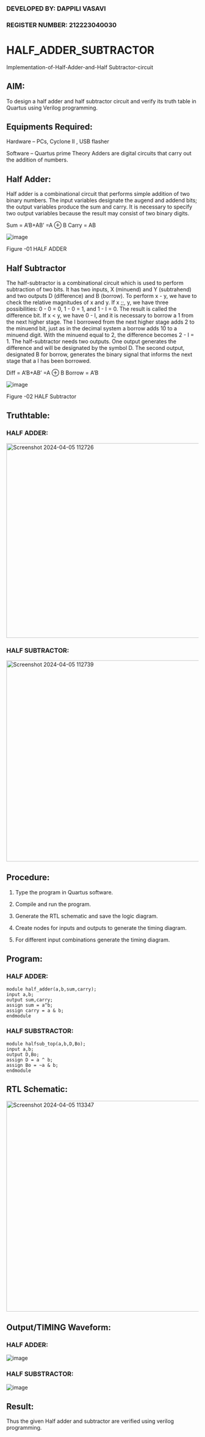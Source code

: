 ### DEVELOPED BY: DAPPILI VASAVI
### REGISTER NUMBER: 212223040030
# HALF_ADDER_SUBTRACTOR

Implementation-of-Half-Adder-and-Half Subtractor-circuit

## AIM:

To design a half adder and half subtractor circuit and verify its truth table in Quartus using Verilog programming.

## Equipments Required:

Hardware – PCs, Cyclone II , USB flasher 

Software – Quartus prime Theory Adders are digital circuits that carry out the addition of numbers.

## Half Adder:

Half adder is a combinational circuit that performs simple addition of two binary numbers. The input variables designate the augend and addend bits; the output variables produce the sum and carry. It is necessary to specify two output variables because the result may consist of two binary digits.

Sum = A’B+AB’ =A ⊕ B Carry = AB

![image](https://github.com/naavaneetha/HALF_ADDER_SUBTRACTOR/assets/154305477/bd4a0b2c-cdbc-4184-ab08-81578f121e1f)

Figure -01 HALF ADDER

## Half Subtractor

The half-subtractor is a combinational circuit which is used to perform subtraction of two bits. It has two inputs, X (minuend) and Y (subtrahend) and two outputs D (difference) and B (borrow). To perform x - y, we have to check the relative magnitudes of x and y. If x ;;, y, we have three possibilities: 0 - 0 = 0, 1 - 0 = 1, and 1 - I = 0. The result is called the difference bit. If x < y, we have 0 - I, and it is necessary to borrow a 1 from the next higher stage. The I borrowed from the next higher stage adds 2 to the minuend bit, just as in the decimal system a borrow adds 10 to a minuend digit. With the minuend equal to 2, the difference becomes 2 - I = 1. The half-subtractor needs two outputs. One output generates the difference and will be designated by the symbol D. The second output, designated B for borrow, generates the binary signal that informs the next stage that a I has been borrowed. 

Diff = A’B+AB’ =A ⊕ B
Borrow = A’B

 ![image](https://github.com/naavaneetha/HALF_ADDER_SUBTRACTOR/assets/154305477/d76b099c-513f-4e7c-843a-e2fd028a531a)

Figure -02 HALF Subtractor

## Truthtable:
### HALF ADDER:
<img width="509" alt="Screenshot 2024-04-05 112726" src="https://github.com/Keerthana-VJ/HALF_ADDER_SUBTRACTOR/assets/149347704/8fc4d9aa-9271-45fa-b498-7ffec764b9c7">

### HALF SUBTRACTOR:
<img width="526" alt="Screenshot 2024-04-05 112739" src="https://github.com/Keerthana-VJ/HALF_ADDER_SUBTRACTOR/assets/149347704/55e17951-bc77-4722-a01c-bf26589db032">

## Procedure:

1.	Type the program in Quartus software.

2.	Compile and run the program.

3.	Generate the RTL schematic and save the logic diagram.

4.	Create nodes for inputs and outputs to generate the timing diagram.

5.	For different input combinations generate the timing diagram.


## Program:
### HALF ADDER:
```
module half_adder(a,b,sum,carry);
input a,b;
output sum,carry; 
assign sum = a^b;
assign carry = a & b;
endmodule
```
### HALF SUBSTRACTOR:
```
module halfsub_top(a,b,D,Bo);
input a,b;
output D,Bo; 
assign D = a ^ b;
assign Bo = ~a & b;
endmodule
```

## RTL Schematic:
<img width="551" alt="Screenshot 2024-04-05 113347" src="https://github.com/Keerthana-VJ/HALF_ADDER_SUBTRACTOR/assets/149347704/cc531bc4-2404-4dc9-9c29-fe737d46788b">

## Output/TIMING Waveform:
### HALF ADDER:
![image](https://github.com/user-attachments/assets/500b88c1-0e94-4d26-8863-3a2ffb5c13e4)


### HALF SUBSTRACTOR:
![image](https://github.com/user-attachments/assets/428f699e-c3cb-44c6-9bdd-1cc6377285c4)


## Result:
Thus the given Half adder and subtractor are verified using verilog programming.

